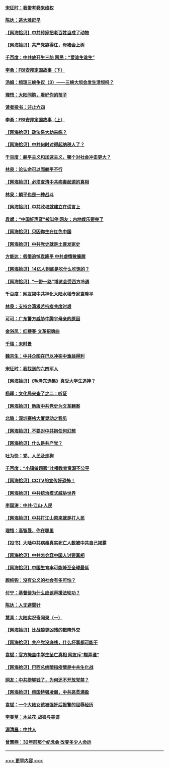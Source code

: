 #### [宋征时：我带考卷来维权](../pages/nsc993/n12994088.md?t=06031651) 
#### [陈达：逃大难赶早](../pages/nsc993/n12993569.md?t=06031651) 
#### [【网海拾贝】中共砖家把老百姓当成了动物](../pages/nsc993/n12993483.md?t=06031651) 
#### [【网海拾贝】共产党靠得住，母猪会上树](../pages/nsc993/n12990730.md?t=06031651) 
#### [千百度：中共放开生三胎 网民：“爱谁生谁生”](../pages/nsc993/n12990644.md?t=06031651) 
#### [李勇：FBI安邦定国故事（下）](../pages/nsc993/n12987854.md?t=06031651) 
#### [汤姆：梳理三峡争议（3）——三峡大坝会发生溃坝吗？](../pages/nsc993/n12989806.md?t=06031651) 
#### [理悟：大陆同胞，看好你的孩子](../pages/nsc993/n12989778.md?t=06031651) 
#### [读者投书：非止六四](../pages/nsc993/n12989673.md?t=06031651) 
#### [李勇：FBI安邦定国故事（上）](../pages/nsc993/n12987749.md?t=06031651) 
#### [【网海拾贝】政法系大劫来临？](../pages/nsc993/n12987596.md?t=06031651) 
#### [【网海拾贝】中共何时对得起纳税人了？](../pages/nsc993/n12985578.md?t=06031651) 
#### [千百度：躺平主义和加速主义，哪个对社会冲击更大？](../pages/nsc993/n12985512.md?t=06031651) 
#### [林泉：论认命可以而躺平不行](../pages/nsc993/n12985505.md?t=06031651) 
#### [【网海拾贝】必须查清中共病毒起源的真相](../pages/nsc993/n12984276.md?t=06031651) 
#### [林泉：躺平也是一种战斗](../pages/nsc993/n12984194.md?t=06031651) 
#### [【网海拾贝】中共政权就建立在谎言上](../pages/nsc993/n12981880.md?t=06031651) 
#### [袁斌：“中国好声音”被叫停 网友：内地娱乐要完了](../pages/nsc993/n12981826.md?t=06031651) 
#### [【网海拾贝】只因你生在红色中国](../pages/nsc993/n12979096.md?t=06031651) 
#### [【网海拾贝】中共党史就是土匪发家史](../pages/nsc993/n12976478.md?t=06031651) 
#### [方能达：假借追悼袁隆平 中共虚情散臊腥](../pages/nsc993/n12976396.md?t=06031651) 
#### [【网海拾贝】14亿人到底是吃什么吃饱的？](../pages/nsc993/n12974125.md?t=06031651) 
#### [【网海拾贝】“一带一路”博览会受西方冷遇](../pages/nsc993/n12971787.md?t=06031651) 
#### [千百度：网友揭中共神化大陆水稻专家袁隆平](../pages/nsc993/n12971733.md?t=06031651) 
#### [林泉：支持台湾艰苦抗疫共度时艰](../pages/nsc993/n12971350.md?t=06031651) 
#### [可可：广东警方威胁牛腾宇母亲的原因](../pages/nsc993/n12971100.md?t=06031651) 
#### [金浴凤：红楼春·文革招魂曲](../pages/nsc993/n12970354.md?t=06031651) 
#### [千瑞：末时景](../pages/nsc993/n12970337.md?t=06031651) 
#### [魏京生：中共企图在巴以冲突中渔翁得利](../pages/nsc993/n12970286.md?t=06031651) 
#### [宋征时：我找到的六四军人](../pages/nsc993/n12970213.md?t=06031651) 
#### [【网海拾贝】《毛泽东选集》真受大学生追捧？](../pages/nsc993/n12968779.md?t=06031651) 
#### [杨晖：文化局来查了之二：听证](../pages/nsc993/n12966528.md?t=06031651) 
#### [【网海拾贝】新版中共党史为文革翻案](../pages/nsc993/n12967526.md?t=06031651) 
#### [北隐：深圳赛格大厦晃动之我见](../pages/nsc993/n12967393.md?t=06031651) 
#### [【网海拾贝】不要对中共抱任何幻想](../pages/nsc993/n12965222.md?t=06031651) 
#### [【网海拾贝】什么是共产党？](../pages/nsc993/n12962781.md?t=06031651) 
#### [吐为快：党、人民及走狗](../pages/nsc993/n12962747.md?t=06031651) 
#### [千百度：“小镇做题家”吐槽教育资源不公平](../pages/nsc993/n12962705.md?t=06031651) 
#### [【网海拾贝】CCTV的宣传好恐怖！](../pages/nsc993/n12959984.md?t=06031651) 
#### [【网海拾贝】中共统治模式威胁世界](../pages/nsc993/n12957622.md?t=06031651) 
#### [李国涛：中共‧江山‧人民](../pages/nsc993/n12957502.md?t=06031651) 
#### [【网海拾贝】中共打江山原来就是打人民](../pages/nsc993/n12954345.md?t=06031651) 
#### [理悟：高智晟，你在哪里](../pages/nsc993/n12953115.md?t=06031651) 
#### [【投书】大陆中共病毒真实死亡人数被中共自己揭露](../pages/nsc993/n12953050.md?t=06031651) 
#### [【网海拾贝】中共怎会容中国人讨要真相](../pages/nsc993/n12952161.md?t=06031651) 
#### [【网海拾贝】中国生育率可能降至全球最低](../pages/nsc993/n12948793.md?t=06031651) 
#### [颜纯钩：没有公义的社会有多可怕？](../pages/nsc993/n12947626.md?t=06031651) 
#### [付宁：基督徒为什么应该声援法轮功？](../pages/nsc993/n12947233.md?t=06031651) 
#### [陈达：人无避雷针](../pages/nsc993/n12947098.md?t=06031651) 
#### [慧真：大陆实况奇闻录（一）](../pages/nsc993/n12945811.md?t=06031651) 
#### [【网海拾贝】比战狼更凶残的戳瞎外交](../pages/nsc993/n12945717.md?t=06031651) 
#### [【网海拾贝】共产党没底线，什么坏事都可能干](../pages/nsc993/n12942090.md?t=06031651) 
#### [袁斌：官方掩盖中学生坠亡真相 网友斥“糊弄谁”](../pages/nsc993/n12942029.md?t=06031651) 
#### [【网海拾贝】巴西总统暗指疫情是中共生化战](../pages/nsc993/n12938999.md?t=06031651) 
#### [网友：中共捞够钱了，为何还不开放党禁？](../pages/nsc993/n12938952.md?t=06031651) 
#### [【网海拾贝】俄国恃强凌弱，中共恶贯满盈](../pages/nsc993/n12936626.md?t=06031651) 
#### [袁斌：一个大陆女孩被强奸后报警的屈辱经历](../pages/nsc993/n12936547.md?t=06031651) 
#### [李春草：木兰花·战狼与美谍](../pages/nsc993/n12935995.md?t=06031651) 
#### [源清晨：中共人](../pages/nsc993/n12935589.md?t=06031651) 
#### [曾慧燕：32年前那个纪念会 改变多少人命运](../pages/nsc993/n12934233.md?t=06031651) 

----
#### [ >>> 更早内容 <<< ](../indexes/nsc993-earlier.md)

